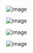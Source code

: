 ![image](https://github.com/user-attachments/assets/5dbdfc3c-bc36-4e8e-a931-76698d8ba8c4)

![image](https://github.com/user-attachments/assets/643353f9-9421-4d57-9adc-8710b85e9886)

![image](https://github.com/user-attachments/assets/da9ef25c-b6cd-4827-954e-cc20dc5ffa47)

![image](https://github.com/user-attachments/assets/496d29e2-b3a7-474c-a649-9c67ae2a8f90)
